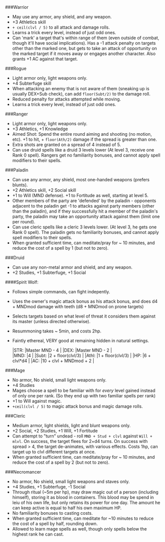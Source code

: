 ###Warrior

* May use any armor, any shield, and any weapon.
* +3 Athletics skill
* `+ ceil(clvl / 5)` to all attack and damage rolls.
* Learns a trick every level, instead of just odd ones.
* Can 'mark' a target that's within range of them (even outside of combat, though it'll have social implications). Has a -1 attack penalty on targets other than the marked one, but gets to take an attack of opportunity on the marked target if it moves away or engages another character. Also grants +1 AC against that target.

###Rogue

* Light armor only, light weapons only.
* +4 Subterfuge skill
* When attacking an enemy that is not aware of them (sneaking up is usually DEX+Sub check), can add `floor(Subt/2)` to the damage roll.
* Reduced penalty for attacks attempted while moving.
* Learns a trick every level, instead of just odd ones.

###Ranger

* Light armor only, light weapons only.
* +3 Athletics, +1 Knowledge
* Aimed Shot: Spend the entire round aiming and shooting (no motion, etc). +1 to hit, + `floor(Ath/2)` damage if the spread is greater than one.
* Extra shots are granted on a spread of 4 instead of 5.
* Can use druid spells like a druid 3 levels lower (At level 3, receive one Rank 0 spell). Rangers get no familiarity bonuses, and cannot apply spell modifiers to their spells.


###Paladin

* Can use any armor, any shield, most one-handed weapons (prefers blunts).
* +2 Athletics skill, +2 Social skill
* +1 to Will (MND defense). +1 to Fortitude as well, starting at level 5.
* Other members of the party are 'defended' by the paladin - opponents adjacent to the paladin get -1 to attacks against party members (other than the paladin), and if they successfully hit a member of the paladin's party, the paladin may take an opportunity attack against them (limit one per round).
* Can use cleric spells like a cleric 3 levels lower. (At level 3, he gets one Rank 0 spell). The paladin gets no familiarity bonuses, and cannot apply spell modifiers to their spells.
* When granted sufficient time, can meditate/pray for ~ 10 minutes, and reduce the cost of a spell by 1 (but not to zero).

###Druid

* Can use any non-metal armor and shield, and any weapon.
* +2 Studies, +1 Subterfuge, +1 Social

####Spirit Wolf:

  * Follows simple commands, can fight indepently. 
  * Uses the owner's magic attack bonus as his attack bonus, and does d4 + MNDmod damage with teeth (d8 + MNDmod on prone targets)
  * Selects targets based on what level of threat it considers them against its master (unless directed otherwise).
  * Resummoning takes ~ 5min, and costs 2hp.
  * Faintly ethereal, VERY good at remaining hidden in natural settings.

    |STR:  |Master MND - 4          |
    |DEX:  |Master MND - 2          |  
    |MND:  |4                       |
    |Subt: |2 + floor(clvl/3)       |
    |Athl: |1 + floor(clvl/3)       |
    |HP:   |6 + clvl*d4             |
    |AC:   |10 + clvl + MNDmod + 2  |


###Mage

* No armor, No shield, small light weapons only.
* +4 Studies
* Mages choose a spell to be familiar with for *every* level gained instead of only one per rank.  (So they end up with two familiar spells per rank)
* +1 to Will against magic.
* `+ceil(clvl / 5)` to magic attack bonus and magic damage rolls.

###Cleric

* Medium armor, light shields, light and blunt weapons only.
* +2 Social, +2 Studies, +1 Will, +1 Fortitude
* Can attempt to "turn" undead - roll `MND + Stud + clvl` against `Will + mlvl`. On success, the target flees for 2+d4 turns. On success with spread > 4, the target de-animates, with various effects. Costs 1hp, can target up to clvl different targets at once.
* When granted sufficient time, can meditate/pray for ~ 10 minutes, and reduce the cost of a spell by 2 (but not to zero).

###Necromancer

 * No armor, No shield, small light weapons and staves only.
 * +4 Studies, +1 Subterfuge, -1 Social
 * Through ritual (~5m per hp), may draw magic out of a person (including himself), storing it as blood in containers. This blood may be spend in leiu of his own life, but only retains its power for one day. The amount he can keep active is equal to half his own maximum HP.
 * No familiarity bonuses to casting costs.
 * When granted sufficient time, can meditate for ~10 minutes to reduce the cost of a spell by half, rounding down.
 * Allowed to learn mage spells as well, though only spells below the highest rank he can cast.


